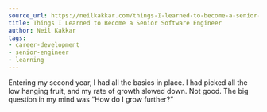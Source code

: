 ```yaml
---
source_url: https://neilkakkar.com/things-I-learned-to-become-a-senior-software-engineer.html
title: Things I Learned to Become a Senior Software Engineer
author: Neil Kakkar
tags:
- career-development
- senior-engineer
- learning
---
```


Entering my second year, I had all the basics in place. I had picked all the low hanging fruit, and my rate of growth slowed down. Not good. The big question in my mind was “How do I grow further?”
